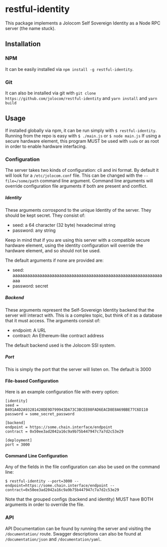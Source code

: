 # restful-identity
This package implements a Jolocom Self Sovereign Identity as a Node RPC server (the name stuck).

## Installation
### NPM
It can be easily installed via `npm install -g restful-identity`.

### Git
It can also be installed via git with `git clone https://github.com/jolocom/restful-identity` and `yarn install` and `yarn build`

## Usage
If installed globally via npm, it can be run simply with `$ restful-identity`.
Running from the repo is easy with `$ ./main.js` or `$ node main.js`
If using a secure hardware element, this program MUST be used with `sudo` or as root in order to enable hardware interfacing.

### Configuration
The server takes two kinds of configuration: cli and ini format.
By default it will look for a `/etc/jolocom.conf` file. This can be changed with the `--file=/some/path` command line argument.
Command line arguments will override configuration file arguments if both are present and conflict.

##### Identity
These arguments corrospond to the unique Identity of the server. They should be kept secret.
They consist of:
- seed: a 64 character (32 byte) hexadecimal string
- password: any string

Keep in mind that if you are using this server with a compatible secure hardware element, using the identity configuration will override the hardware element, and so should not be used.

The default arguments if none are provided are:
- seed: aaaaaaaaaaaaaaaaaaaaaaaaaaaaaaaaaaaaaaaaaaaaaaaaaaaaaaaaaaaaaaaa
- password: secret

##### Backend
These arguments represent the Self-Sovereign Identity backend that the server will interact with.
This is a complex topic, but think of it as a database that it must access.
The arguments consist of:
- endpoint: A URL
- contract: An Ethereum-like contract address

The default backend used is the Jolocom SSI system.

##### Port
This is simply the port that the server will listen on.
The default is 3000

#### File-based Configuration
Here is an example configuration file with every option:
```
[identity]
seed = B491A4D2A93281420DE9D799943DA73C3BCEE08FAD6EACD8E8A69BBE77C6D110
password = some_secret_password

[backend]
endpoint = https://some.chain.interface/endpoint
contract = 0x50ee3ad2042a16c9a9b75b447947c7a7d2c53e29

[deployment]
port = 3000
```

#### Command Line Configuration
Any of the fields in the file configuration can also be used on the command line:
```
$ restful-identity --port=3000 --endpoint=https://some.chain.interface/endpoint --contract=0x50ee3ad2042a16c9a9b75b447947c7a7d2c53e29
```
Note that the grouped configs (backend and identity) MUST have BOTH arguments in order to override the file.


### API
API Documentation can be found by running the server and visiting the `/documentation/` route.
Swagger descriptions can also be found at `/documentation/json` and `/documentation/yaml`.
